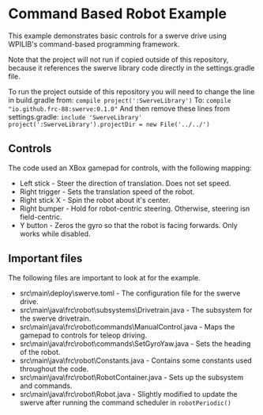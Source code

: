 # Command Based Robot Example

This example demonstrates basic controls for a swerve drive using WPILIB's command-based
programming framework.

Note that the project will not run if copied outside of this repository, because it references the
swerve library code directly in the settings.gradle file.

To run the project outside of this repository you will need to change the line in build.gradle from:
`compile project(':SwerveLibrary')`
To:
`compile "io.github.frc-88:swerve:0.1.0"`
And then remove these lines from settings.gradle:
`include 'SwerveLibrary'`
`project(':SwerveLibrary').projectDir = new File('../../')`

## Controls

The code used an XBox gamepad for controls, with the following mapping:

 * Left stick - Steer the direction of translation. Does not set speed.
 * Right trigger - Sets the translation speed of the robot.
 * Right stick X - Spin the robot about it's center.
 * Right bumper - Hold for robot-centric steering. Otherwise, steering isn field-centric.
 * Y button - Zeros the gyro so that the robot is facing forwards. Only works while disabled.

## Important files

The following files are important to look at for the example.

* src\main\deploy\swerve.toml - The configuration file for the swerve drive.
* src\main\java\frc\robot\subsystems\Drivetrain.java - The subsystem for the swerve drivetrain.
* src\main\java\frc\robot\commands\ManualControl.java - Maps the gamepad to controls for teleop driving.
* src\main\java\frc\robot\commands\SetGyroYaw.java - Sets the heading of the robot.
* src\main\java\frc\robot\Constants.java - Contains some constants used throughout the code.
* src\main\java\frc\robot\RobotContainer.java - Sets up the subsystem and commands.
* src\main\java\frc\robot\Robot.java - Slightly modified to update the swerve after running the command scheduler in `robotPeriodic()`

